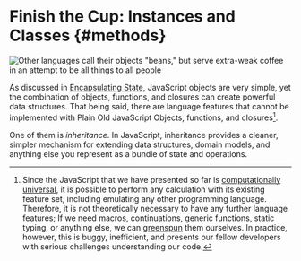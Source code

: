 # Finish the Cup: Instances and Classes {#methods}

![Other languages call their objects "beans," but serve extra-weak coffee in an attempt to be all things to all people](images/beans1.jpg)

As discussed in [Encapsulating State](#encapsulation), JavaScript objects are very simple, yet the combination of objects, functions, and closures can create powerful data structures. That being said, there are language features that cannot be implemented with Plain Old JavaScript Objects, functions, and closures[^turing].

[^turing]: Since the JavaScript that we have presented so far is [computationally universal](https://en.wikipedia.org/wiki/Turing_completeness "Computational Universality and Turing Completeness"), it is possible to perform any calculation with its existing feature set, including emulating any other programming language. Therefore, it is not theoretically necessary to have any further language features; If we need macros, continuations, generic functions, static typing, or anything else, we can [greenspun](https://en.wikipedia.org/wiki/Greenspun%27s_Tenth_Rule) them ourselves. In practice, however, this is buggy, inefficient, and presents our fellow developers with serious challenges understanding our code.

One of them is *inheritance*. In JavaScript, inheritance provides a cleaner, simpler mechanism for extending data structures, domain models, and anything else you represent as a bundle of state and operations.